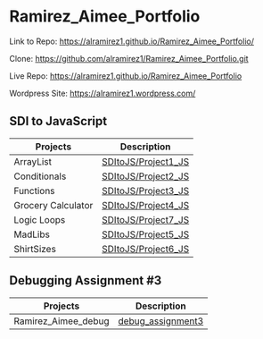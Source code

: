 # Ramirez_Aimee_Portfolio

Link to Repo: <https://alramirez1.github.io/Ramirez_Aimee_Portfolio/>

Clone: <https://github.com/alramirez1/Ramirez_Aimee_Portfolio.git>

Live Repo: <https://alramirez1.github.io/Ramirez_Aimee_Portfolio>

Wordpress Site:
<https://alramirez1.wordpress.com/>

## SDI to JavaScript

| Projects | Description |
| ----------- | ----------- |
| ArrayList | [SDItoJS/Project1_JS](./SDItoJS/Project1_JS)|
| Conditionals | [SDItoJS/Project2_JS](./SDItoJS/Project2_JS)|
| Functions | [SDItoJS/Project3_JS](./SDItoJS/Project3_JS)|
| Grocery Calculator| [SDItoJS/Project4_JS](./SDItoJS/Project4_JS)|
| Logic Loops | [SDItoJS/Project7_JS](./SDItoJS/Project7_JS)|
| MadLibs | [SDItoJS/Project5_JS](./SDItoJS/Project5_JS)|
| ShirtSizes | [SDItoJS/Project6_JS](./SDItoJS/Project6_JS)|

## Debugging Assignment #3

| Projects | Description |
| ----------- | ----------- |
| Ramirez_Aimee_debug | [debug_assignment3](./debug_assignment3)|

